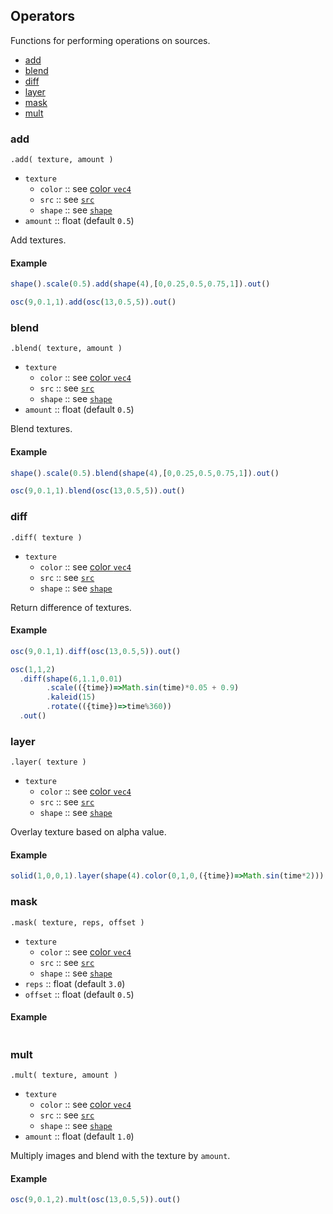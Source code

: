 ## Operators

Functions for performing operations on sources.

- [add](#add)
- [blend](#blend)
- [diff](#diff)
- [layer](#layer)
- [mask](#mask)
- [mult](#mult)

### add

`.add( texture, amount )`

* `texture`
  * `color` :: see [color `vec4`](#color-vec4)
  * `src` :: see [`src`](#src)
  * `shape` :: see [`shape`](#shape)
* `amount` :: float (default `0.5`)

Add textures.

#### Example

```javascript
shape().scale(0.5).add(shape(4),[0,0.25,0.5,0.75,1]).out()

osc(9,0.1,1).add(osc(13,0.5,5)).out()
```

### blend

`.blend( texture, amount )`

* `texture`
  * `color` :: see [color `vec4`](#color-vec4)
  * `src` :: see [`src`](#src)
  * `shape` :: see [`shape`](#shape)
* `amount` :: float (default `0.5`)

Blend textures.

#### Example

```javascript
shape().scale(0.5).blend(shape(4),[0,0.25,0.5,0.75,1]).out()

osc(9,0.1,1).blend(osc(13,0.5,5)).out()
```

### diff

`.diff( texture )`

* `texture`
  * `color` :: see [color `vec4`](#color-vec4)
  * `src` :: see [`src`](#src)
  * `shape` :: see [`shape`](#shape)

Return difference of textures.

#### Example

```javascript
osc(9,0.1,1).diff(osc(13,0.5,5)).out()

osc(1,1,2)
  .diff(shape(6,1.1,0.01)
        .scale(({time})=>Math.sin(time)*0.05 + 0.9)
        .kaleid(15)
        .rotate(({time})=>time%360))
  .out()
```

### layer

`.layer( texture )`

* `texture`
  * `color` :: see [color `vec4`](#color-vec4)
  * `src` :: see [`src`](#src)
  * `shape` :: see [`shape`](#shape)

Overlay texture based on alpha value.

#### Example

```javascript
solid(1,0,0,1).layer(shape(4).color(0,1,0,({time})=>Math.sin(time*2))).out()
```

### mask

`.mask( texture, reps, offset )`

* `texture`
  * `color` :: see [color `vec4`](#color-vec4)
  * `src` :: see [`src`](#src)
  * `shape` :: see [`shape`](#shape)
* `reps` :: float (default `3.0`)
* `offset` :: float (default `0.5`)

#### Example

```javascript

```

### mult

`.mult( texture, amount )`

* `texture`
  * `color` :: see [color `vec4`](#color-vec4)
  * `src` :: see [`src`](#src)
  * `shape` :: see [`shape`](#shape)
* `amount` :: float (default `1.0`)

Multiply images and blend with the texture by `amount`.

#### Example

```javascript
osc(9,0.1,2).mult(osc(13,0.5,5)).out()
```
